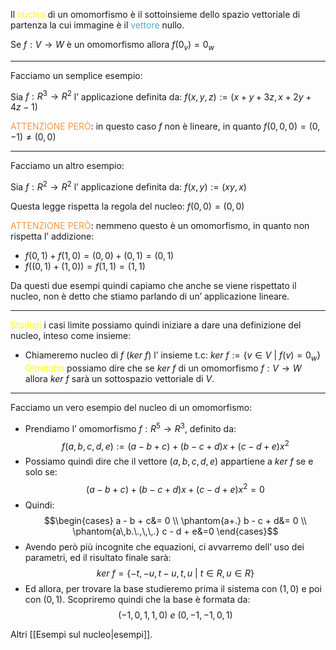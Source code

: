 Il <font color="#ffff00">nucleo</font> di un omomorfismo è il sottoinsieme dello spazio vettoriale di partenza la cui immagine è il <font color="#4bacc6">vettore</font> nullo.

Se $f:V\to W$ è un omomorfismo allora $f(0_{v})=0_{w}$

---

Facciamo un semplice esempio:

Sia $f:R^3\to R^2$ l’ applicazione definita da:
$f(x,y,z):=(x+y+3z,x+2y+4z-1)$

<font color="#f79646">ATTENZIONE PERÒ</font>: in questo caso $f$ non è lineare, in quanto $f(0,0,0)=(0,-1)\neq(0,0)$

----
Facciamo un altro esempio:

Sia $f:R^2\to R^2$ l’ applicazione definita da:
$f(x,y):=(xy,x)$

Questa legge rispetta la regola del nucleo: $f(0,0)=(0,0)$

<font color="#f79646">ATTENZIONE PERÒ</font>: nemmeno questo è un omomorfismo, in quanto non rispetta l’ addizione:
- $f(0,1)+f(1,0)=(0,0)+(0,1)=(0,1)$
- $f((0,1)+(1,0))=f(1,1)=(1,1)$

Da questi due esempi quindi capiamo che anche se viene rispettato il nucleo, non è detto che stiamo parlando di un’ applicazione lineare.

--- 

<font color="#ffff00">Studiati</font> i casi limite possiamo quindi iniziare a dare una definizione del nucleo, inteso come insieme:
- Chiameremo nucleo di $f$ ($ker\ f$) l’ insieme t.c: $ker\ f:=\{v\in V\  |\ f(v)=0_{w}\}$
<font color="#ffff00">Oltretutto</font> possiamo dire che se $ker\ f$ di un omomorfismo $f:V\to W$ allora $ker\ f$ sarà un sottospazio vettoriale di $V$.

---

Facciamo un vero esempio del nucleo di un omomorfismo:

- Prendiamo l’ omomorfismo $f:R^5\to R^3$, definito da:
$$f(a,b,c,d,e):=(a-b+c)+(b-c+d)x+(c-d+e)x^2$$
- Possiamo quindi dire che il vettore $(a,b,c,d,e)$ appartiene a $ker\ f$ se e solo se:
$$(a-b+c)+(b-c+d)x+(c-d+e)x^2=0$$
- Quindi:
$$\begin{cases}
a - b + c&= 0 \\
\phantom{a+.} b - c + d&= 0 \\
\phantom{a\,b.\.,\,\,.} c - d + e&=0
\end{cases}$$
- Avendo però più incognite che equazioni, ci avvarremo dell’ uso dei parametri, ed il risultato finale sarà:
$$ker\ f=\{-t,-u,t-u,t,u\ |\ t\in R,u\in R  \}$$
- Ed allora, per trovare la base studieremo prima il sistema con $(1,0)$ e poi con $(0,1)$. Scopriremo quindi che la base è formata da:
$$(-1,0,1,1,0) \ e \ (0,-1,-1,0,1) $$

Altri [[Esempi sul nucleo|esempi]].